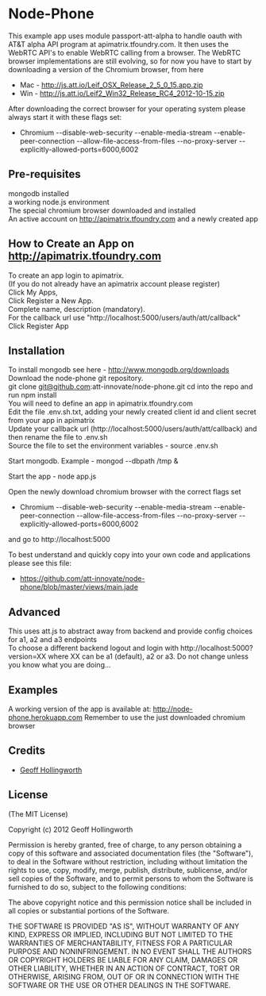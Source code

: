 # Node-Phone

This example app uses module passport-att-alpha to handle oauth with AT&T alpha API program at apimatrix.tfoundry.com.
It then uses the WebRTC API's to enable WebRTC calling from a browser.
The WebRTC browser implementations are still evolving, so for now you have to start by downloading a version of the Chromium browser, from here

- Mac - http://js.att.io/Leif_OSX_Release_2_5_0_15.app.zip  
- Win - http://js.att.io/Leif2_Win32_Release_RC4_2012-10-15.zip  

After downloading the correct browser for your operating system please always start it with these flags set:

- Chromium --disable-web-security --enable-media-stream --enable-peer-connection --allow-file-access-from-files --no-proxy-server --explicitly-allowed-ports=6000,6002

## Pre-requisites

mongodb installed  
a working node.js environment  
The special chromium browser downloaded and installed  
An active account on http://apimatrix.tfoundry.com and a newly created app  

## How to Create an App on http://apimatrix.tfoundry.com

To create an app login to apimatrix.  
(If you do not already have an apimatrix account please register)    
Click My Apps,  
Click Register a New App.  
Complete name, description (mandatory).  
For the callback url use "http://localhost:5000/users/auth/att/callback"  
Click Register App

## Installation

To install mongodb see here - http://www.mongodb.org/downloads
Download the node-phone git repository.  
git clone git@github.com:att-innovate/node-phone.git
cd into the repo and run npm install  
You will need to define an app in apimatrix.tfoundry.com  
Edit the file .env.sh.txt, adding your newly created client id and client secret from your app in apimatrix  
Update your callback url (http://localhost:5000/users/auth/att/callback) and then rename the file to .env.sh  
Source the file to set the environment variables - source .env.sh  

Start mongodb.  Example - mongod --dbpath /tmp &

Start the app - node app.js

Open the newly download chromium browser with the correct flags set 

- Chromium --disable-web-security --enable-media-stream --enable-peer-connection --allow-file-access-from-files --no-proxy-server --explicitly-allowed-ports=6000,6002

and go to http://localhost:5000  

To best understand and quickly copy into your own code and applications please see this file:  

-  https://github.com/att-innovate/node-phone/blob/master/views/main.jade

## Advanced

This uses att.js to abstract away from backend and provide config choices for a1, a2 and a3 endpoints  
To choose a different backend logout and login with http://localhost:5000?version=XX where XX can be a1 (default), a2 or a3.  Do not change unless you know what you are doing...

## Examples

A working version of the app is available at: http://node-phone.herokuapp.com  Remember to use the just downloaded chromium browser

## Credits

  - [Geoff Hollingworth](http://github.com/eusholli)

## License

(The MIT License)

Copyright (c) 2012 Geoff Hollingworth

Permission is hereby granted, free of charge, to any person obtaining a copy of
this software and associated documentation files (the "Software"), to deal in
the Software without restriction, including without limitation the rights to
use, copy, modify, merge, publish, distribute, sublicense, and/or sell copies of
the Software, and to permit persons to whom the Software is furnished to do so,
subject to the following conditions:

The above copyright notice and this permission notice shall be included in all
copies or substantial portions of the Software.

THE SOFTWARE IS PROVIDED "AS IS", WITHOUT WARRANTY OF ANY KIND, EXPRESS OR
IMPLIED, INCLUDING BUT NOT LIMITED TO THE WARRANTIES OF MERCHANTABILITY, FITNESS
FOR A PARTICULAR PURPOSE AND NONINFRINGEMENT. IN NO EVENT SHALL THE AUTHORS OR
COPYRIGHT HOLDERS BE LIABLE FOR ANY CLAIM, DAMAGES OR OTHER LIABILITY, WHETHER
IN AN ACTION OF CONTRACT, TORT OR OTHERWISE, ARISING FROM, OUT OF OR IN
CONNECTION WITH THE SOFTWARE OR THE USE OR OTHER DEALINGS IN THE SOFTWARE.
